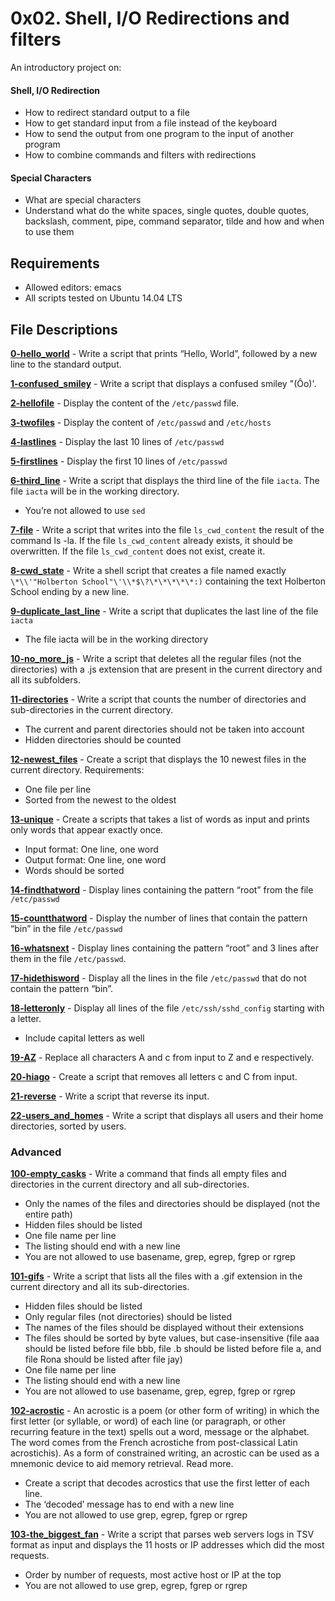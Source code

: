 # 0x02. Shell, I/O Redirections and filters
  
An introductory project on:
#### Shell, I/O Redirection
* How to redirect standard output to a file
* How to get standard input from a file instead of the keyboard
* How to send the output from one program to the input of another program
* How to combine commands and filters with redirections
#### Special Characters
* What are special characters
* Understand what do the white spaces, single quotes, double quotes, backslash, comment, pipe, command separator, tilde and how and when to use them

## Requirements
- Allowed editors: emacs
- All scripts tested on Ubuntu 14.04 LTS
## File Descriptions

**[0-hello_world](0-hello_world)** - Write a script that prints “Hello, World”, followed by a new line to the standard output.

**[1-confused_smiley](1-confused_smiley)** - Write a script that displays a confused smiley "(Ôo)'.

**[2-hellofile](2-hellofile)** - Display the content of the `/etc/passwd` file.

**[3-twofiles](3-twofiles)** - Display the content of `/etc/passwd` and `/etc/hosts`

**[4-lastlines](4-lastlines)** - Display the last 10 lines of `/etc/passwd`

**[5-firstlines](5-firstlines)** - Display the first 10 lines of `/etc/passwd`

**[6-third_line](6-third_line)** - Write a script that displays the third line of the file `iacta`.
The file `iacta` will be in the working directory.
* You’re not allowed to use `sed`

**[7-file](7-file)** - Write a script that writes into the file `ls_cwd_content` the result of the command ls -la. If the file `ls_cwd_content` already exists, it should be overwritten. If the file `ls_cwd_content` does not exist, create it.

**[8-cwd_state](8-cwd_state)** - Write a shell script that creates a file named exactly `\*\\'"Holberton School"\'\\*$\?\*\*\*\*\*:)` containing the text Holberton School ending by a new line.

**[9-duplicate_last_line](9-duplicate_last_line)** - Write a script that duplicates the last line of the file `iacta`
* The file iacta will be in the working directory

**[10-no_more_js](10-no_more_js)** - Write a script that deletes all the regular files (not the directories) with a .js extension that are present in the current directory and all its subfolders.

**[11-directories](11-directories)** - Write a script that counts the number of directories and sub-directories in the current directory.
* The current and parent directories should not be taken into account
* Hidden directories should be counted

**[12-newest_files](12-newest_files)** - Create a script that displays the 10 newest files in the current directory.
Requirements:
* One file per line
* Sorted from the newest to the oldest

**[13-unique](13-unique)** - Create a scripts that takes a list of words as input and prints only words that appear exactly once.
* Input format: One line, one word
* Output format: One line, one word
* Words should be sorted

**[14-findthatword](14-findthatword)** - Display lines containing the pattern “root” from the file `/etc/passwd`

**[15-countthatword](15-countthatword)** - Display the number of lines that contain the pattern “bin” in the file `/etc/passwd`

**[16-whatsnext](16-whatsnext)** - Display lines containing the pattern “root” and 3 lines after them in the file `/etc/passwd`.

**[17-hidethisword](17-hidethisword)** - Display all the lines in the file `/etc/passwd` that do not contain the pattern “bin”.

**[18-letteronly](18-letteronly)** - Display all lines of the file `/etc/ssh/sshd_config` starting with a letter.
* Include capital letters as well

**[19-AZ](19-AZ)** - Replace all characters A and c from input to Z and e respectively.

**[20-hiago](20-hiago)** - Create a script that removes all letters c and C from input.

**[21-reverse](21-reverse)** - Write a script that reverse its input.

**[22-users_and_homes](22-users_and_homes)** - Write a script that displays all users and their home directories, sorted by users.

### Advanced
**[100-empty_casks](100-empty_casks)** - Write a command that finds all empty files and directories in the current directory and all sub-directories.
* Only the names of the files and directories should be displayed (not the entire path)
* Hidden files should be listed
* One file name per line
* The listing should end with a new line
* You are not allowed to use basename, grep, egrep, fgrep or rgrep

**[101-gifs](101-gifs)** - Write a script that lists all the files with a .gif extension in the current directory and all its sub-directories.
* Hidden files should be listed
* Only regular files (not directories) should be listed
* The names of the files should be displayed without their extensions
* The files should be sorted by byte values, but case-insensitive (file aaa should be listed before file bbb, file .b should be listed before file a, and file Rona should be listed after file jay)
* One file name per line
* The listing should end with a new line
* You are not allowed to use basename, grep, egrep, fgrep or rgrep

**[102-acrostic](102-acrostic)** - An acrostic is a poem (or other form of writing) in which the first letter (or syllable, or word) of each line (or paragraph, or other recurring feature in the text) spells out a word, message or the alphabet. The word comes from the French acrostiche from post-classical Latin acrostichis). As a form of constrained writing, an acrostic can be used as a mnemonic device to aid memory retrieval. Read more.
* Create a script that decodes acrostics that use the first letter of each line.
* The ‘decoded’ message has to end with a new line
* You are not allowed to use grep, egrep, fgrep or rgrep

**[103-the_biggest_fan](103-the_biggest_fan)** - Write a script that parses web servers logs in TSV format as input and displays the 11 hosts or IP addresses which did the most requests.
* Order by number of requests, most active host or IP at the top
* You are not allowed to use grep, egrep, fgrep or rgrep
